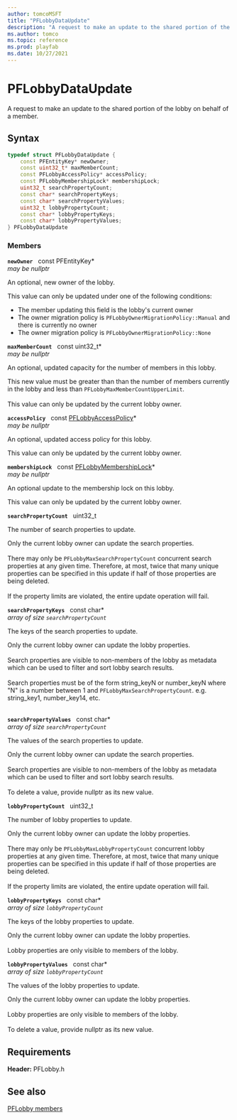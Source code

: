 ```yaml
---
author: tomcoMSFT
title: "PFLobbyDataUpdate"
description: "A request to make an update to the shared portion of the lobby on behalf of a member."
ms.author: tomco
ms.topic: reference
ms.prod: playfab
ms.date: 10/27/2021
---
```


# PFLobbyDataUpdate  

A request to make an update to the shared portion of the lobby on behalf of a member.  

## Syntax  
  
```cpp
typedef struct PFLobbyDataUpdate {  
    const PFEntityKey* newOwner;  
    const uint32_t* maxMemberCount;  
    const PFLobbyAccessPolicy* accessPolicy;  
    const PFLobbyMembershipLock* membershipLock;  
    uint32_t searchPropertyCount;  
    const char* searchPropertyKeys;  
    const char* searchPropertyValues;  
    uint32_t lobbyPropertyCount;  
    const char* lobbyPropertyKeys;  
    const char* lobbyPropertyValues;  
} PFLobbyDataUpdate  
```
  
### Members  
  
**`newOwner`** &nbsp; const PFEntityKey*  
*may be nullptr*  
  
An optional, new owner of the lobby.
  
This value can only be updated under one of the following conditions:
* The member updating this field is the lobby's current owner
* The owner migration policy is ```PFLobbyOwnerMigrationPolicy::Manual``` and there is currently no owner
* The owner migration policy is ```PFLobbyOwnerMigrationPolicy::None```
  
**`maxMemberCount`** &nbsp; const uint32_t*  
*may be nullptr*  
  
An optional, updated capacity for the number of members in this lobby.
  
This new value must be greater than than the number of members currently in the lobby and less than ```PFLobbyMaxMemberCountUpperLimit```. <br /><br /> This value can only be updated by the current lobby owner.
  
**`accessPolicy`** &nbsp; const [PFLobbyAccessPolicy](../enums/pflobbyaccesspolicy.md)*  
*may be nullptr*  
  
An optional, updated access policy for this lobby.
  
This value can only be updated by the current lobby owner.
  
**`membershipLock`** &nbsp; const [PFLobbyMembershipLock](../enums/pflobbymembershiplock.md)*  
*may be nullptr*  
  
An optional update to the membership lock on this lobby.
  
This value can only be updated by the current lobby owner.
  
**`searchPropertyCount`** &nbsp; uint32_t  
  
The number of search properties to update.
  
Only the current lobby owner can update the search properties. <br /><br /> There may only be ```PFLobbyMaxSearchPropertyCount``` concurrent search properties at any given time. Therefore, at most, twice that many unique properties can be specified in this update if half of those properties are being deleted.   <br /><br /> If the property limits are violated, the entire update operation will fail.
  
**`searchPropertyKeys`** &nbsp; const char*  
*array of size `searchPropertyCount`*  
  
The keys of the search properties to update.
  
Only the current lobby owner can update the lobby properties. <br /><br /> Search properties are visible to non-members of the lobby as metadata which can be used to filter and sort lobby search results.   <br /><br /> Search properties must be of the form string_keyN or number_keyN where "N" is a number between 1 and ```PFLobbyMaxSearchPropertyCount```. e.g. string_key1, number_key14, etc. <br /><br />
  
**`searchPropertyValues`** &nbsp; const char*  
*array of size `searchPropertyCount`*  
  
The values of the search properties to update.
  
Only the current lobby owner can update the search properties. <br /><br /> Search properties are visible to non-members of the lobby as metadata which can be used to filter and sort lobby search results.   <br /><br /> To delete a value, provide nullptr as its new value.
  
**`lobbyPropertyCount`** &nbsp; uint32_t  
  
The number of lobby properties to update.
  
Only the current lobby owner can update the lobby properties. <br /><br /> There may only be ```PFLobbyMaxLobbyPropertyCount``` concurrent lobby properties at any given time. Therefore, at most, twice that many unique properties can be specified in this update if half of those properties are being deleted.   <br /><br /> If the property limits are violated, the entire update operation will fail.
  
**`lobbyPropertyKeys`** &nbsp; const char*  
*array of size `lobbyPropertyCount`*  
  
The keys of the lobby properties to update.
  
Only the current lobby owner can update the lobby properties. <br /><br /> Lobby properties are only visible to members of the lobby.
  
**`lobbyPropertyValues`** &nbsp; const char*  
*array of size `lobbyPropertyCount`*  
  
The values of the lobby properties to update.
  
Only the current lobby owner can update the lobby properties. <br /><br /> Lobby properties are only visible to members of the lobby.   <br /><br /> To delete a value, provide nullptr as its new value.
  
  
## Requirements  
  
**Header:** PFLobby.h
  
## See also  
[PFLobby members](../pflobby_members.md)  

  
  
